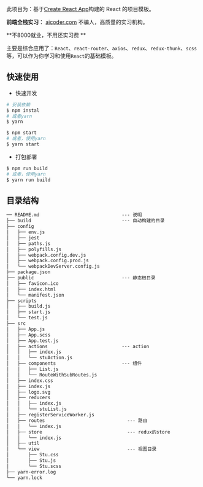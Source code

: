 此项目为：基于[Create React App](https://github.com/facebookincubator/create-react-app)构建的 React 的项目模板。

**前端全栈实习**： [aicoder.com](aicoder.com)  不骗人，高质量的实习机构。

**不8000就业，不用还实习费 **

主要是综合应用了：`React`、`react-router`、`axios`、`redux`、`redux-thunk`、`scss`等，可以作为你学习和使用`React`的基础模板。

## 快速使用

- 快速开发

```sh
# 安装依赖
$ npm instal
# 或者yarn
$ yarn

$ npm start
# 或者，使用yarn
$ yarn start
```

- 打包部署

```sh
$ npm run build
# 或者，使用yarn
$ yarn run build
```

## 目录结构

```diff
── README.md                              --- 说明
├── build                                 --- 自动构建的目录
├── config
│   ├── env.js
│   ├── jest
│   ├── paths.js
│   ├── polyfills.js
│   ├── webpack.config.dev.js
│   ├── webpack.config.prod.js
│   └── webpackDevServer.config.js
├── package.json
├── public                                --- 静态根目录
│   ├── favicon.ico
│   ├── index.html
│   └── manifest.json
├── scripts
│   ├── build.js
│   ├── start.js
│   └── test.js
├── src
│   ├── App.js
│   ├── App.scss
│   ├── App.test.js
│   ├── actions                           --- action
│   │   ├── index.js
│   │   └── stuAction.js
│   ├── components                        --- 组件
│   │   ├── List.js
│   │   └── RouteWithSubRoutes.js
│   ├── index.css
│   ├── index.js
│   ├── logo.svg
│   ├── reducers
│   │   ├── index.js
│   │   └── stuList.js
│   ├── registerServiceWorker.js
│   ├── routes                              --- 路由
│   │   └── index.js
│   ├── store                               --- redux的store
│   │   └── index.js
│   ├── util
│   └── view                                --- 视图目录
│       ├── Stu.css
│       ├── Stu.js
│       └── Stu.scss
├── yarn-error.log
└── yarn.lock
```
